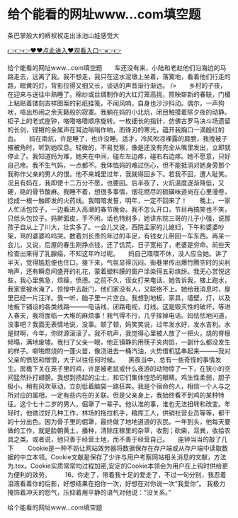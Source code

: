 # 给个能看的网址www...com填空题
条巴掌般大的裤衩衩走出泳池山娃感觉大

<a href="https://github.com/zchuit/pxmid/issues/2">👉👉👉♥♥点此进入♥观看入口👈👉👉</a>

给个能看的网址www...com填空题　　车还没有来，小陆和老赵他们沿海边的马路走去，远离了我。我不想走，我只在这水泥墩上坐着，落寞地，看着他们行走的路，暗黄的灯，背影拉得又细又长，谈话的声音渐行渐远。
/>　　乡村的子夜，在迎来与送往中熟睡了。棉纱或丝绸制作的大红灯笼高挑，照映崭新的春联，门楣上粘贴着镂刻吉祥图案的彩纸挂笺，不闻风响，自身也沙沙抖动。偶尔，一声狗吠，喧出热闹之余天籁般的寂寞。我躺在妈的小北炕，闭目触摸着除夕夜的动静。柜子上的老式座钟，咯嗒咯嗒顺序旋转。一枚细长的指针，仿佛古罗马决斗场遗留的长剑，铿锵的金属声在耳边嗡嗡作响，而锋刃的寒光，蕴开我胸口一滴殷红的血。　　妈在南炕，许是睡了，也许没睡。适才，冷风吹凉裸露的肩膀，我拽被子掖被角时，听到她叹息。轻微的，不易觉察，像是还没有完全从嘴里发出，立即就停止了。我知道妈为难，她夹在中间，碰左左边疼，碰右右边疼。她不愿意，只好自己疼。我不生气妈，一点都不。我体恤妈的难过伤心，但不能抵消对她身旁那个我称作父亲的男人的恨。他不来城里过年，我就得回乡下。若我不回，遭人耻笑。况且有妈在，我即使十二万分不愿，也要回。后半夜了，火炕温度逐渐降低，又硬，硌的骨节酸麻。我睡不着，想很多事情，烟花燃尽的硫磺味道尚在心里漫卷，捻成一根一触即发的火药线。我暗暗发誓，明年，一定不回来了！　　晚上，一家人忙活包饺子，一边看进入高潮的春节晚会。我不怎么开口，节目再搞笑也不笑，只低头包饺子。妈擀面皮，手不闲，话也特别多，她讲东院三哥的儿子小强，说那孩子自从上了川大，壮实多了。一会儿又说，西院孟家的儿媳妇，下午和婆婆吵架，骂的婆婆呜呜哭。数着刘长贵的年过的丰足，有钱女儿带回一车东西。再呆一会儿，又说，后屋的春生刚挣点钱，还了饥荒，日子宽裕了，老婆是穷命。前些天检查出来得了乳腺癌，不知这年咋过呢。　　妈自己喋喋不休，没人应合她。讲了半天，觉得尴尬便也住口。接下来，气氛显得沉闷。街巷里传出爆竹腾空时的尖利哨声，还有瞬息间盛开的礼花，蒙着塑料膜的窗户涂染得五彩缤纷。我无心赏悦这些，我心里焦急，烦躁，愤懑。之前不久，侄女打来电话，她告诉我，楼上跑水，我家里被水淹了。惊惶中去敲门，他们家没有人，又联络不上。她给我消息时，屋里已经一片汪洋。我一听，脑子里一片空白。我想到地板，家具，墙壁，灯，以及地板下铺设的各类线路―――电话线，闭路电视，灯线。这是毁灭性的破坏，等进入春天，我将面临一大堆的麻烦事！我气得不行，几乎摔掉电话。妈怯怯地问道，没事吧？我面无表情地说，没事。顿了顿，妈笑笑说，过年发水好，发水吉利。水是财啊，今年，你财源滚滚了。我不吭声，我觉得心里被人放了一把火，烧的脊檩倾塌，满地废墟。我扫了父亲一眼，他正镇静的用筷子夹肉馅，一副什么都没发生的样子。噼啪燃烧的一蓬火苗，像浇进去一桶汽油，火势借机猛串起来―――我对父亲的愤怒和憎恨，大于以往任何时候。　　黑夜当中，总有一些奇怪的事情发生。房檐下关在笼子里的鸡，许是被老鼠或什么夜游的动物惊了一下，在狭小的空间猛然扑打翅膀。我想到扬起的尘土，和它们集体惶恐的眼睛。鸡生性柔弱，胆子极小，稍有风吹草动，立刻低着脑袋一路狂奔。我是个宿命的人，相信一个人与之所对应的属相，一定有些内在的关联。但是父亲身上，我始终看不到鸡的某种特征。这个七十二岁的男人，倔犟了一辈子。他认准的事，谁也无法扭转和改变。年轻时，他做过好几种工作，林场的拖拉机手，粮库工人，供销社营业员等等，都干的十分出色。因为骨子里的倔犟，最终做了地地道道的农民。一年到头，他每天要做的工作，就是脸朝黄土，播种，清除庄稼里的杂草，收割；砍柴，沤粪，收拾农具之类。或者说，他只善于经营土地，而不善于经营自己。　　座钟当当的敲了几下
　　Cookie是一种不妨让网站效劳器将数据保存在存户端或从存户端中读取数据的中立本领。Cookie文献是保存了少许与用户考察网站相关消息的文献，方法为.tex。Cookie实质常常均过程加密,安定的Cookie本领会为用户在上钩时供给更为便利的效劳。
　　16、你走了，带着我十足的爱走了，不过一句分别，我忍着泪液看着你的后影，好想结果在抱你一次，好想在对你说一次“我爱你”。
我极力掩饰着冲天的怨气，压抑着用平静的语气对他说：“没关系。”

给个能看的网址www...com填空题
